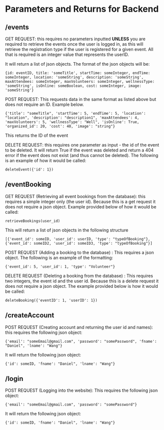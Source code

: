 # Parameters and Returns for Backend

## /events 

GET REQUEST: this requires no parameters inputted **UNLESS** you are required to retrieve the events once the user is logged in, as this will retrieve the registration type if the user is registered for a given event. All that is required is an integer value that represents the userID. 

It will return a list of json objects. The format of the json objects will be: 
```
{id: eventID, title: 'someTitle', startTime: someInteger, endTime: someInteger, location: 'someString', description: 'someString', maxAttendees: someInteger, maxVolunteers: someInteger, wellnessType: 'someString', isOnline: someBoolean, cost: someInteger, image: 'someString'}
```
POST REQUEST: This requests data in the same format as listed above but does not require an ID. Example below.
```
{'title': "someTitle", 'startTime': 5, 'endTime': 5, 'location': "location", 'description': "description1", 'maxAttendees': 4, 'maxVolunteers': 5, 'wellnessType': "Well", 'isOnline': True, 'organized_id': 20, 'cost': 40, 'image': "string"}
```
This returns the ID of the event 

DELETE REQUEST: this requires one parameter as input - the id of the event to be deleted. It will return True if the event was deleted and return a 404 error if the event does not exist (and thus cannot be deleted). The following is an example of how it would be called:
```
deleteEvent({'id': 1})
```

## /eventBooking

GET REQUEST (Retrieving all event bookings from the database): this requires a simple integer only (the user id). Because this is a get request it does not require a json object. Example provided below of how it would be called: 
```
retrieveBookings(user_id) 
```
This will return a list of json objects in the following structure
```
[{'event_id': someID, 'user_id': userID, 'type': "typeOfBooking"}, {'event_id': someID2, 'user_id': someID3, 'type': "typeOfBooking"}]
```
POST REQUEST (Adding a booking to the database) : This requires a json object. The following is an example of the formatting: 
```
{'event_id': 5, 'user_id': 1, 'type': "Volunteer"} 
```
DELETE REQUEST (Deleting a booking from the database) : This requires two integers, the event id and the user id. Because this is a delete request it does not require a json object. The example provided below is how it would be called:
```
deleteBooking({'eventID': 1, 'userID': 1})
```
## /createAccount 

POST REQUEST (Creating account and returning the user id and names): this requires the following json object: 
```
{'email': "someEmail@gmail.com", 'password': "somePassword", 'fname': "Daniel", 'lname': "Wang"}
```
It will return the following json object: 
```
{'id': someID, 'fname': "Daniel", 'lname': "Wang"}
```

## /login

POST REQUEST (Logging into the website): This requires the following json object:
```
{'email': "someEmail@gmail.com", 'password': "somePassword"} 
```
It will return the following json object:
```
{'id': someID, 'fname': "Daniel", 'lname': "Wang"}
```








